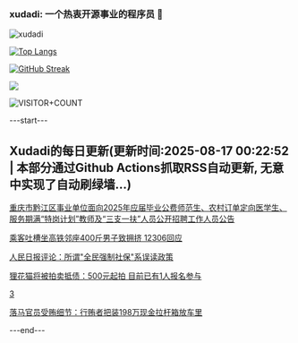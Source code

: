 ### xudadi: 一个热衷开源事业的程序员 👋

![xudadi](https://github-readme-stats-git-masterorgs-github-readme-stats-team.vercel.app/api?username=xudadi)

[![Top Langs](https://github-readme-stats.vercel.app/api/top-langs/?username=xudadi)](https://github.com/anuraghazra/github-readme-stats)

[![GitHub Streak](https://streak-stats.demolab.com?user=xudadi&locale=zh_Hans)](https://git.io/streak-stats)

![](https://raw.githubusercontent.com/xudadi/xudadi/main/assets/github-contribution-grid-snake.svg)

![VISITOR+COUNT](https://komarev.com/ghpvc/?username=xudadi&label=VISITOR+COUNT)


---start---

## Xudadi的每日更新(更新时间:2025-08-17 00:22:52 | 本部分通过Github Actions抓取RSS自动更新, 无意中实现了自动刷绿墙...)

[重庆市黔江区事业单位面向2025年应届毕业公费师范生、农村订单定向医学生、服务期满“特岗计划”教师及“三支一扶”人员公开招聘工作人员公告](https://www.gongkaoleida.com/article/2569747)

[乘客吐槽坐高铁邻座400斤男子致拥挤 12306回应](https://m.163.com/news/article/K73N17QN0530JPVV.html)

[人民日报评论：所谓"全民强制社保"系误读政策](https://m.163.com/news/article/K73S3MRH0001899O.html)

[狸花猫将被拍卖抵债：500元起拍 目前已有1人报名参与](https://m.163.com/news/article/K73C33V7053469KC.html)

[3](https://m.163.com/touch/news/sub/domestic)

[落马官员受贿细节：行贿者把装198万现金拉杆箱放车里](https://m.163.com/news/article/K73OD0TB051492T3.html)

---end---
